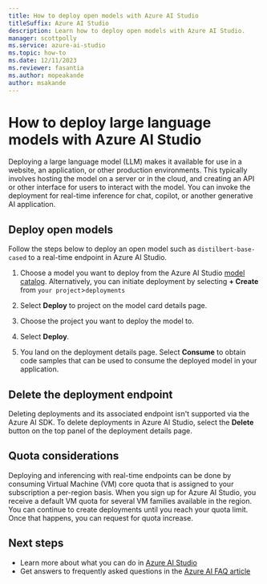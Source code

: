 ```yaml
---
title: How to deploy open models with Azure AI Studio
titleSuffix: Azure AI Studio
description: Learn how to deploy open models with Azure AI Studio.
manager: scottpolly
ms.service: azure-ai-studio
ms.topic: how-to
ms.date: 12/11/2023
ms.reviewer: fasantia
ms.author: mopeakande
author: msakande
---
```


# How to deploy large language models with Azure AI Studio 

Deploying a large language model (LLM) makes it available for use in a website, an application, or other production environments. This typically involves hosting the model on a server or in the cloud, and creating an API or other interface for users to interact with the model. You can invoke the deployment for real-time inference for chat, copilot, or another generative AI application.

## Deploy open models

Follow the steps below to deploy an open model such as `distilbert-base-cased` to a real-time endpoint in Azure AI Studio.

1. Choose a model you want to deploy from the Azure AI Studio [model catalog](../how-to/model-catalog.md). Alternatively, you can initiate deployment by selecting **+ Create** from `your project`>`deployments` 

1. Select **Deploy** to project on the model card details page. 

1. Choose the project you want to deploy the model to. 

1. Select **Deploy**. 

1. You land on the deployment details page. Select **Consume** to obtain code samples that can be used to consume the deployed model in your application. 

## Delete the deployment endpoint

Deleting deployments and its associated endpoint isn't supported via the Azure AI SDK. To delete deployments in Azure AI Studio, select the **Delete** button on the top panel of the deployment details page.

## Quota considerations

Deploying and inferencing with real-time endpoints can be done by consuming Virtual Machine (VM) core quota that is assigned to your subscription a per-region basis. When you sign up for Azure AI Studio, you receive a default VM quota for several VM families available in the region. You can continue to create deployments until you reach your quota limit. Once that happens, you can request for quota increase.  

## Next steps

- Learn more about what you can do in [Azure AI Studio](../what-is-ai-studio.md)
- Get answers to frequently asked questions in the [Azure AI FAQ article](../faq.yml)
